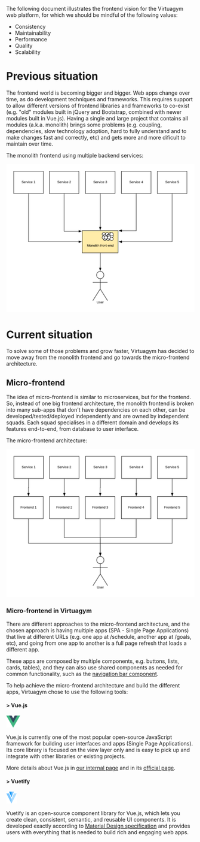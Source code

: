The following document illustrates the frontend vision for the Virtuagym web platform, for which we should be mindful of the following values:

- Consistency
- Maintainability
- Performance
- Quality
- Scalability

# Previous situation

The frontend world is becoming bigger and bigger. Web apps change over time, as do development techniques and frameworks. This requires support to allow different versions of frontend libraries and frameworks to co-exist (e.g. "old" modules built in jQuery and Bootstrap, combined with newer modules built in Vue.js). Having a single and large project that contains all modules (a.k.a. monolith) brings some problems (e.g. coupling, dependencies, slow technology adoption, hard to fully understand and to make changes fast and correctly, etc) and gets more and more dificult to maintain over time.

The monolith frontend using multiple backend services:

![Monolith frontend](https://raw.githubusercontent.com/AndersonMamede/temp-files/master/vision/monolith-front-end.png)

# Current situation

To solve some of those problems and grow faster, Virtuagym has decided to move away from the monolith frontend and go towards the micro-frontend architecture.

## Micro-frontend

The idea of micro-frontend is similar to microservices, but for the frontend. So, instead of one big frontend architecture, the monolith frontend is broken into many sub-apps that don't have dependencies on each other, can be developed/tested/deployed independently and are owned by independent squads. Each squad specialises in a different domain and develops its features end-to-end, from database to user interface.

The micro-frontend architecture:

![Micro-frontend](https://raw.githubusercontent.com/AndersonMamede/temp-files/master/vision/micro-frontend.png)

### Micro-frontend in Virtuagym

There are different approaches to the micro-frontend architecture, and the chosen approach is having multiple apps (SPA - Single Page Applications) that live at different URLs (e.g. one app at /schedule, another app at /goals, etc), and going from one app to another is a full page refresh that loads a different app.

These apps are composed by multiple components, e.g. buttons, lists, cards, tables), and they can also use shared components as needed for common functionality, such as the [navigation bar component](https://git.digifit.in/frontend-developer/vue-package-navigation-bar).

To help achieve the micro-frontend architecture and build the different apps, Virtuagym chose to use the following tools:

#### > Vue.js

<img src="https://raw.githubusercontent.com/AndersonMamede/temp-files/master/vision/vuejs.png" height="32"/>

Vue.js is currently one of the most popular open-source JavaScript framework for building user interfaces and apps (Single Page Applications). Its core library is focused on the view layer only and is easy to pick up and integrate with other libraries or existing projects.

More details about Vue.js in [our internal page](https://virtuagymdev.atlassian.net/wiki/spaces/DEVWIKI/pages/438632493/Intro+to+Vue.js) and in its [official page](https://vuejs.org/).

#### > Vuetify

<img src="https://raw.githubusercontent.com/AndersonMamede/temp-files/master/vision/vuetify.png" height="32"/>

Vuetify is an open-source component library for Vue.js, which lets you create clean, consistent, semantic, and reusable UI components. It is developed exactly according to [Material Design specification](https://material.io/) and provides users with everything that is needed to build rich and engaging web apps.
